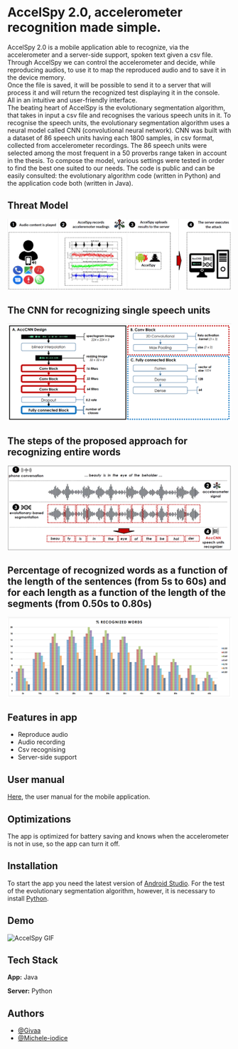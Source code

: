 # AccelSpy 2.0, accelerometer recognition made simple.

AccelSpy 2.0 is a mobile application able to recognize, via the accelerometer and a server-side support, spoken text given a csv file.
Through AccelSpy we can control the accelerometer and decide, while reproducing audios, to use it to map the reproduced audio and to save it in the device memory.   
Once the file is saved, it will be possible to send it to a server that will process it and will return the recognized test displaying it in the console.  
All in an intuitive and user-friendly interface.  
The beating heart of AccelSpy is the evolutionary segmentation algorithm, that takes in input a csv file and recognises the various speech units in it.
To recognise the speech units, the evolutionary segmentation algorithm uses a neural model called CNN (convolutional neural network).
CNN was built with a dataset of 86 speech units having each 1800 samples, in csv format, collected from accelerometer recordings.
The 86 speech units were selected among the most frequent in a 50 proverbs range taken in account in the thesis.
To compose the model, various settings were tested in order to find the best one suited to our needs.
The code is public and can be easily consulted: the evolutionary algorithm code (written in Python) and the application code both (written in Java).

## Threat Model

![App Screenshot](threat-model.png)

## The CNN for recognizing single speech units

![App Screenshot](acc-cnn.png)

##  The steps of the proposed approach for recognizing entire words

![App Screenshot](solution.png)

## Percentage of recognized words as a function of the length of the sentences (from 5s to 60s) and for each length as a function of the length of the segments (from 0.50s to 0.80s)

![App Screenshot](results.png)

## Features in app

- Reproduce audio
- Audio recording
- Csv recognising
- Server-side support

## User manual
[Here](https://drive.google.com/file/d/1OMvDjjPAt0Lz-O5Nw_cAK3dtz0hQV9Ta/view?usp=sharing), the user manual for the mobile application.


## Optimizations

The app is optimized for battery saving and knows when the accelerometer is not in use, so the app can turn it off.


## Installation

To start the app you need the latest version of [Android Studio](https://developer.android.com/studio).
For the test of the evolutionary segmentation algorithm, however, it is necessary to install [Python](https://www.python.org/downloads/).
    
## Demo

![AccelSpy GIF](https://lh4.googleusercontent.com/XZF33zTABLwwFAbXRzVUFr51APJ4octrGyYNIt-w15kddN3qXnQNJlj2xbqHgUUoYiCZgO7QvFx2SA=w958-h826)


## Tech Stack

**App:** Java

**Server:** Python

## Authors

- [@Givaa](https://github.com/Givaa)
- [@Michele-iodice](https://github.com/Michele-iodice)
